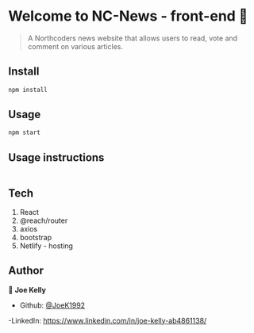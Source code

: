 # Welcome to NC-News - front-end 👋

> A Northcoders news website that allows users to read, vote and comment on various articles.

## Install

```sh
npm install
```

## Usage

```sh
npm start
```

## Usage instructions

```On using npm start, or visiting https://joek-nc-news.netlify.app/ you will be directed to a faux log-in page. Please log in the with the credentials email: jessjelly@hotmail.com, password: password. This will take you to the home page. From here as user "jessjelly", you can view articles, vote and comment. Jessjelly is also able to delete her own articles and comments.

```

## Tech

1. React
2. @reach/router
3. axios
4. bootstrap
5. Netlify - hosting

## Author

👤 **Joe Kelly**

- Github: [@JoeK1992](https://github.com/JoeK1992)

-LinkedIn: https://www.linkedin.com/in/joe-kelly-ab4861138/
